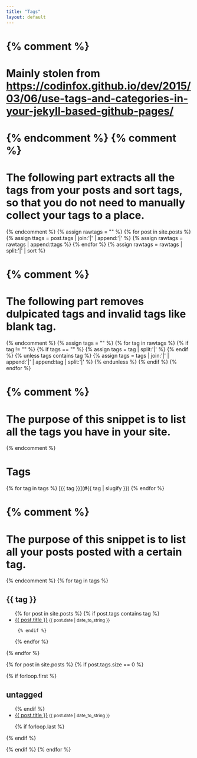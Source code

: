 ```yaml
---
title: "Tags"
layout: default
---
```


{% comment %}
=======================
Mainly stolen from https://codinfox.github.io/dev/2015/03/06/use-tags-and-categories-in-your-jekyll-based-github-pages/
=======================
{% endcomment %}
{% comment %}
=======================
The following part extracts all the tags from your posts and sort tags, so that you do not need to manually collect your tags to a place.
=======================
{% endcomment %}
{% assign rawtags = "" %}
{% for post in site.posts %}
  {% assign ttags = post.tags | join:'|' | append:'|' %}
  {% assign rawtags = rawtags | append:ttags %}
{% endfor %}
{% assign rawtags = rawtags | split:'|' | sort %}

{% comment %}
=======================
The following part removes dulpicated tags and invalid tags like blank tag.
=======================
{% endcomment %}
{% assign tags = "" %}
{% for tag in rawtags %}
  {% if tag != "" %}
    {% if tags == "" %}
      {% assign tags = tag | split:'|' %}
    {% endif %}
    {% unless tags contains tag %}
      {% assign tags = tags | join:'|' | append:'|' | append:tag | split:'|' %}
    {% endunless %}
  {% endif %}
{% endfor %}

{% comment %}
=======================
The purpose of this snippet is to list all the tags you have in your site.
=======================
{% endcomment %}

# Tags

<p>
{% for tag in tags %}
[{{ tag }}](#{{ tag | slugify }})
{% endfor %}
</p>

{% comment %}
=======================
The purpose of this snippet is to list all your posts posted with a certain tag.
=======================
{% endcomment %}
{% for tag in tags %}

<h2 id="{{ tag | slugify }}">{{ tag }}</h2>

<ul>
   {% for post in site.posts %}
     {% if post.tags contains tag %}

<li><a href="{{ post.url }}">{{ post.title }}</a><small class='desc'> {{ post.date | date_to_string }}</small></li>

     {% endif %}
   {% endfor %}
</ul>

{% endfor %}

<!-- Display untagged posts -->
{% for post in site.posts %}
{% if post.tags.size == 0 %}

{% if forloop.first %}
<h2 id="untagged">untagged</h2>
<ul>
{% endif %}

<li><a href="{{ post.url }}">{{ post.title }}</a><small class='desc'> {{ post.date | date_to_string }}</small></li>

{% if forloop.last %}
</ul>
{% endif %}

{% endif %}
{% endfor %}